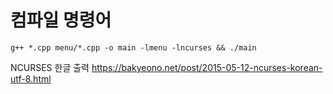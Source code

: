 # 컴파일 명령어

```
g++ *.cpp menu/*.cpp -o main -lmenu -lncurses && ./main
```

NCURSES 한글 출력
https://bakyeono.net/post/2015-05-12-ncurses-korean-utf-8.html

